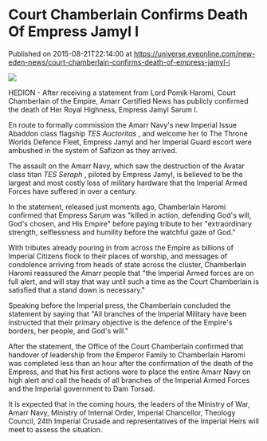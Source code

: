 # Court Chamberlain Confirms Death Of Empress Jamyl I
Published on 2015-08-21T22:14:00 at https://universe.eveonline.com/new-eden-news/court-chamberlain-confirms-death-of-empress-jamyl-i

![](http://web.ccpgamescdn.com/newssystem/media/67496/1/SARUM_CROPPED.jpg)

HEDION - After receiving a statement from Lord Pomik Haromi, Court Chamberlain of the Empire, Amarr Certified News has publicly confirmed the death of Her Royal Highness, Empress Jamyl Sarum I.

En route to formally commission the Amarr Navy's new Imperial Issue Abaddon class flagship _TES Auctoritas_ , and welcome her to The Throne Worlds Defence Fleet, Empress Jamyl and her Imperial Guard escort were ambushed in the system of Safizon as they arrived.

The assault on the Amarr Navy, which saw the destruction of the Avatar class titan _TES Seraph_ , piloted by Empress Jamyl, is believed to be the largest and most costly loss of military hardware that the Imperial Armed Forces have suffered in over a century.

In the statement, released just moments ago, Chamberlain Haromi confirmed that Empress Sarum was "killed in action, defending God's will, God's chosen, and His Empire" before paying tribute to her "extraordinary strength, selflessness and humility before the watchful gaze of God."

With tributes already pouring in from across the Empire as billions of Imperial Citizens flock to their places of worship, and messages of condolence arriving from heads of state across the cluster, Chamberlain Haromi reassured the Amarr people that "the Imperial Armed forces are on full alert, and will stay that way until such a time as the Court Chamberlain is satisfied that a stand down is necessary."

Speaking before the Imperial press, the Chamberlain concluded the statement by saying that "All branches of the Imperial Military have been instructed that their primary objective is the defence of the Empire's borders, her people, and God's will."

After the statement, the Office of the Court Chamberlain confirmed that handover of leadership from the Emperor Family to Chamberlain Haromi was completed less than an hour after the confirmation of the death of the Empress, and that his first actions were to place the entire Amarr Navy on high alert and call the heads of all branches of the Imperial Armed Forces and the Imperial government to Dam Torsad.

It is expected that in the coming hours, the leaders of the Ministry of War, Amarr Navy, Ministry of Internal Order, Imperial Chancellor, Theology Council, 24th Imperial Crusade and representatives of the Imperial Heirs will meet to assess the situation.
